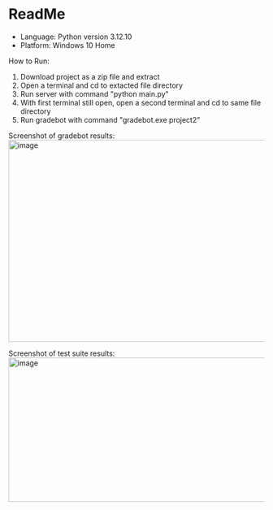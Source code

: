 <h1>ReadMe</h1>

- Language: Python version 3.12.10
- Platform: Windows 10 Home

How to Run:
1. Download project as a zip file and extract
2. Open a terminal and cd to extacted file directory
3. Run server with command "python main.py"
4. With first terminal still open, open a second terminal and cd to same file directory
5. Run gradebot with command "gradebot.exe project2"

Screenshot of gradebot results:
<img width="979" height="398" alt="image" src="https://github.com/user-attachments/assets/3476b207-ef61-4e60-bdf8-e234f08efe29" />

Screenshot of test suite results:
<img width="1037" height="284" alt="image" src="https://github.com/user-attachments/assets/59fdeefa-23f0-48d0-ae59-f444ec494acd" />
